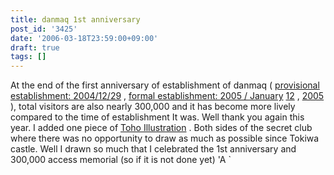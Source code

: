 ```yaml
---
title: danmaq 1st anniversary
post_id: '3425'
date: '2006-03-18T23:59:00+09:00'
draft: true
tags: []
---
```


At the end of the first anniversary of establishment of danmaq ( [provisional establishment: 2004/12/29](https://danmaq.com/3211) , [formal establishment: 2005 / January](https://danmaq.com/3243) [12](https://danmaq.com/3211) , [2005](https://danmaq.com/3243) ), total visitors are also nearly 300,000 and it has become more lively compared to the time of establishment It was. Well thank you again this year. I added one piece of [Toho Illustration](https://danmaq.com/3426) . Both sides of the secret club where there was no opportunity to draw as much as possible since Tokiwa castle. Well I drawn so much that I celebrated the 1st anniversary and 300,000 access memorial (so if it is not done yet) 'A `
